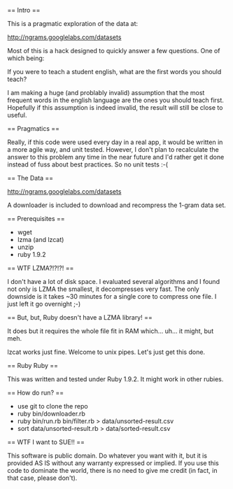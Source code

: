 == Intro ==

This is a pragmatic exploration of the data at:

http://ngrams.googlelabs.com/datasets

Most of this is a hack designed to quickly answer a few questions. One of which being:

If you were to teach a student english, what are the first words you should teach?

I am making a huge (and problably invalid) assumption that the most frequent words 
in the english language are the ones you should teach first. Hopefully if this 
assumption is indeed invalid, the result will still be close to useful.

== Pragmatics ==

Really, if this code were used every day in a real app, it would be written in a more 
agile way, and unit tested. However, I don't plan to recalculate the answer to this 
problem any time in the near future and I'd rather get it done instead of fuss about 
best practices. So no unit tests :-(

== The Data ==

http://ngrams.googlelabs.com/datasets

A downloader is included to download and recompress the 1-gram data set.

== Prerequisites ==

* wget
* lzma (and lzcat)
* unzip
* ruby 1.9.2

== WTF LZMA?!?!?! ==

I don't have a lot of disk space. I evaluated several algorithms and I found not only 
is LZMA the smallest, it decompresses very fast. The only downside is it takes 
~30 minutes for a single core to compress one file. I just left it go overnight ;-)

== But, but, Ruby doesn't have a LZMA library! ==

It does but it requires the whole file fit in RAM which... uh... it might, but meh. 

lzcat works just fine. Welcome to unix pipes. Let's just get this done.

== Ruby Ruby ==

This was written and tested under Ruby 1.9.2. It might work in other rubies.

== How do run? ==

* use git to clone the repo
* ruby bin/downloader.rb
* ruby bin/run.rb bin/filter.rb > data/unsorted-result.csv
* sort data/unsorted-result.rb > data/sorted-result.csv

== WTF I want to SUE!! ==

This software is public domain. Do whatever you want with it, but it is provided AS IS 
without any warranty expressed or implied. If you use this code to dominate the world,
there is no need to give me credit (in fact, in that case, please don't).
